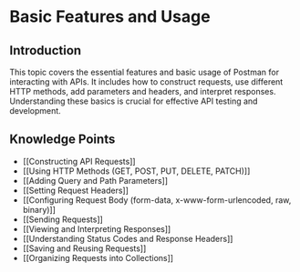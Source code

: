 # Basic Features and Usage

## Introduction
This topic covers the essential features and basic usage of Postman for interacting with APIs. It includes how to construct requests, use different HTTP methods, add parameters and headers, and interpret responses. Understanding these basics is crucial for effective API testing and development.

## Knowledge Points

- [[Constructing API Requests]]
- [[Using HTTP Methods (GET, POST, PUT, DELETE, PATCH)]]
- [[Adding Query and Path Parameters]]
- [[Setting Request Headers]]
- [[Configuring Request Body (form-data, x-www-form-urlencoded, raw, binary)]]
- [[Sending Requests]]
- [[Viewing and Interpreting Responses]]
- [[Understanding Status Codes and Response Headers]]
- [[Saving and Reusing Requests]]
- [[Organizing Requests into Collections]] 